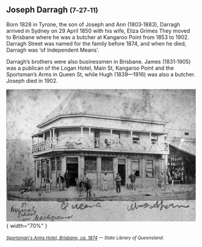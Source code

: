 ## Joseph Darragh <small>(7‑27‑11)</small> 

Born 1828 in Tyrone, the son of Joseph and Ann (1803‑1883), Darragh arrived in Sydney on 29 April 1850 with his wife, Eliza Grimes They moved to Brisbane where he was a butcher at Kangaroo Point from 1853 to 1902. Darragh Street was named for the family before 1874, and when he died, Darragh was ‘of Independent Means’. 

Darragh’s brothers were also businessmen in Brisbane. James (1831‑1905) was a publican of the Logan Hotel, Main St, Kangaroo Point and the Sportsman’s Arms in Queen St, while Hugh (1839—1916) was also a butcher. Joseph died in 1902.

![Sportsman's Arms Hotel, Brisbane, ca. 1874](../assets/sportsmans-arms-hotel.jpg){ width="70%" }  

*<small>[Sportsman's Arms Hotel, Brisbane, ca. 1874](http://onesearch.slq.qld.gov.au/permalink/f/1upgmng/slq_alma21257614520002061) — State Library of Queensland.</small>*
